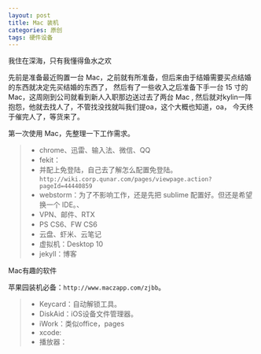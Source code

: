 ```yaml
---
layout: post
title: Mac 装机
categories: 原创
tags: 硬件设备
---
```


我住在深海，只有我懂得鱼水之欢

<!--more-->

先前是准备最近购置一台 Mac，之前就有所准备，但后来由于结婚需要买点结婚的东西就决定先买结婚的东西了，
然后有了一些收入之后准备下手一台 15 寸的 Mac，这周刚到公司就看到新人入职那边送过去了两台 Mac ,
然后就对kylin一阵抱怨，他就去找人了，不管找没找就叫我们提oa，这个大概也知道，oa，
今天终于催完人了，等货来了。

第一次使用 Mac，先整理一下工作需求。

> * chrome、迅雷、输入法、微信、QQ
> * fekit：
> * 并配上免登陆，自己去了解怎么配置免登陆。`http://wiki.corp.qunar.com/pages/viewpage.action?pageId=44440859`
> * webstorm：为了不影响工作，还是先把 sublime 配置好。但还是希望换一个 IDE。、
> * VPN、邮件、RTX
> * PS CS6、FW CS6
> * 云盘、虾米、云笔记
> * 虚拟机：Desktop 10
> * jekyll：博客

Mac有趣的软件

苹果园装机必备：`http://www.maczapp.com/zjbb`。

> * Keycard：自动解锁工具。
> * DiskAid：iOS设备文件管理器。
> * iWork：类似office，pages
> * xcode:
> * 播放器：